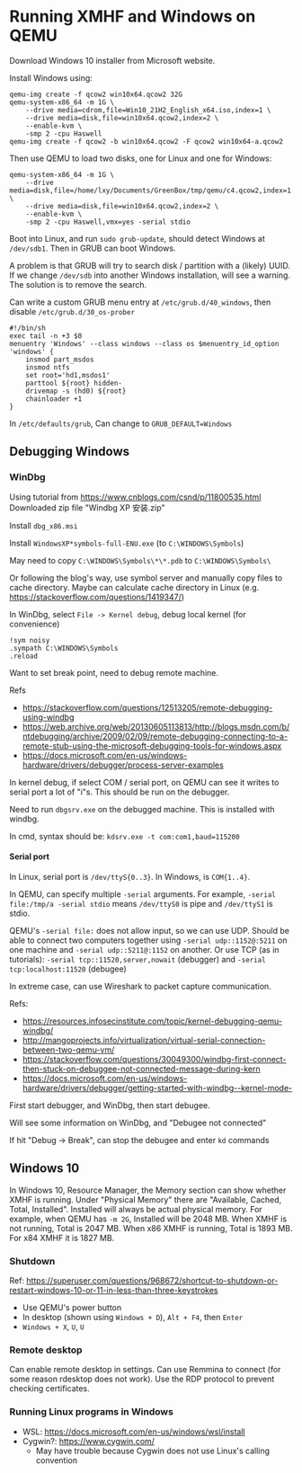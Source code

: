 # Running XMHF and Windows on QEMU

Download Windows 10 installer from Microsoft website.

Install Windows using:
```
qemu-img create -f qcow2 win10x64.qcow2 32G
qemu-system-x86_64 -m 1G \
	--drive media=cdrom,file=Win10_21H2_English_x64.iso,index=1 \
	--drive media=disk,file=win10x64.qcow2,index=2 \
	--enable-kvm \
	-smp 2 -cpu Haswell
qemu-img create -f qcow2 -b win10x64.qcow2 -F qcow2 win10x64-a.qcow2
```

Then use QEMU to load two disks, one for Linux and one for Windows:
```
qemu-system-x86_64 -m 1G \
	--drive media=disk,file=/home/lxy/Documents/GreenBox/tmp/qemu/c4.qcow2,index=1 \
	--drive media=disk,file=win10x64.qcow2,index=2 \
	--enable-kvm \
	-smp 2 -cpu Haswell,vmx=yes -serial stdio
```

Boot into Linux, and run `sudo grub-update`, should detect Windows at
`/dev/sdb1`. Then in GRUB can boot Windows.

A problem is that GRUB will try to search disk / partition with a (likely)
UUID. If we change `/dev/sdb` into another Windows installation, will see
a warning. The solution is to remove the search.

Can write a custom GRUB menu entry at `/etc/grub.d/40_windows`, then disable
`/etc/grub.d/30_os-prober`
```
#!/bin/sh
exec tail -n +3 $0
menuentry 'Windows' --class windows --class os $menuentry_id_option 'windows' {
	insmod part_msdos
	insmod ntfs
	set root='hd1,msdos1'
	parttool ${root} hidden-
	drivemap -s (hd0) ${root}
	chainloader +1
}
```

In `/etc/defaults/grub`, Can change to `GRUB_DEFAULT=Windows`

## Debugging Windows

### WinDbg

Using tutorial from <https://www.cnblogs.com/csnd/p/11800535.html>
Downloaded zip file "Windbg XP 安装.zip"

Install `dbg_x86.msi`

Install `WindowsXP*symbols-full-ENU.exe` (to `C:\WINDOWS\Symbols`)

May need to copy `C:\WINDOWS\Symbols\*\*.pdb` to `C:\WINDOWS\Symbols\`

Or following the blog's way, use symbol server and manually copy files to
cache directory. Maybe can calculate cache directory in Linux (e.g.
<https://stackoverflow.com/questions/1419347/>)

In WinDbg, select `File -> Kernel debug`, debug local kernel (for convenience)

```
!sym noisy
.sympath C:\WINDOWS\Symbols
.reload
```

Want to set break point, need to debug remote machine.

Refs
* <https://stackoverflow.com/questions/12513205/remote-debugging-using-windbg>
* <https://web.archive.org/web/20130605113813/http://blogs.msdn.com/b/ntdebugging/archive/2009/02/09/remote-debugging-connecting-to-a-remote-stub-using-the-microsoft-debugging-tools-for-windows.aspx>
* <https://docs.microsoft.com/en-us/windows-hardware/drivers/debugger/process-server-examples>

In kernel debug, if select COM / serial port, on QEMU can see it writes
to serial port a lot of "i"s. This should be run on the debugger.

Need to run `dbgsrv.exe` on the debugged machine. This is installed with windbg.

In cmd, syntax should be: `kdsrv.exe -t com:com1,baud=115200`

#### Serial port

In Linux, serial port is `/dev/ttyS{0..3}`. In Windows, is `COM{1..4}`.

In QEMU, can specify multiple `-serial` arguments. For example,
`-serial file:/tmp/a -serial stdio` means `/dev/ttyS0` is pipe and `/dev/ttyS1`
is stdio.

QEMU's `-serial file:` does not allow input, so we can use UDP. Should be able
to connect two computers together using `-serial udp::1152@:5211` on one
machine and `-serial udp::5211@:1152` on another. Or use TCP (as in tutorials):
`-serial tcp::11520,server,nowait` (debugger) and `-serial tcp:localhost:11520`
(debugee)

In extreme case, can use Wireshark to packet capture communication.

Refs:
* <https://resources.infosecinstitute.com/topic/kernel-debugging-qemu-windbg/>
* <http://mangoprojects.info/virtualization/virtual-serial-connection-between-two-qemu-vm/>
* <https://stackoverflow.com/questions/30049300/windbg-first-connect-then-stuck-on-debuggee-not-connected-message-during-kern>
* <https://docs.microsoft.com/en-us/windows-hardware/drivers/debugger/getting-started-with-windbg--kernel-mode->

First start debugger, and WinDbg, then start debugee.

Will see some information on WinDbg, and "Debugee not connected"

If hit "Debug -> Break", can stop the debugee and enter `kd` commands

## Windows 10

In Windows 10, Resource Manager, the Memory section can show whether XMHF is
running. Under "Physical Memory" there are "Available, Cached, Total,
Installed". Installed will always be actual physical memory. For example, when
QEMU has `-m 2G`, Installed will be 2048 MB. When XMHF is not running, Total is
2047 MB. When x86 XMHF is running, Total is 1893 MB. For x84 XMHF it is 1827
MB.

### Shutdown

Ref:
<https://superuser.com/questions/968672/shortcut-to-shutdown-or-restart-windows-10-or-11-in-less-than-three-keystrokes>
* Use QEMU's power button
* In desktop (shown using `Windows + D`), `Alt + F4`, then `Enter`
* `Windows + X`, `U`, `U`

### Remote desktop

Can enable remote desktop in settings. Can use Remmina to connect (for some
reason rdesktop does not work). Use the RDP protocol to prevent checking
certificates.

### Running Linux programs in Windows

* WSL: <https://docs.microsoft.com/en-us/windows/wsl/install>
* Cygwin?: <https://www.cygwin.com/>
	* May have trouble because Cygwin does not use Linux's calling convention

